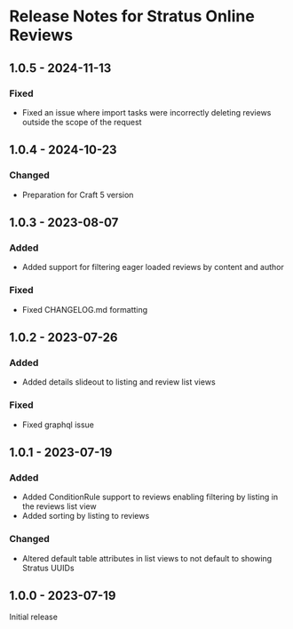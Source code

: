# Release Notes for Stratus Online Reviews

## 1.0.5 - 2024-11-13

### Fixed

- Fixed an issue where import tasks were incorrectly deleting reviews outside the scope of the request

## 1.0.4 - 2024-10-23

### Changed

- Preparation for Craft 5 version

## 1.0.3 - 2023-08-07

### Added

- Added support for filtering eager loaded reviews by content and author

### Fixed

- Fixed CHANGELOG.md formatting

## 1.0.2 - 2023-07-26

### Added

- Added details slideout to listing and review list views

### Fixed

- Fixed graphql issue

## 1.0.1 - 2023-07-19

### Added

- Added ConditionRule support to reviews enabling filtering by listing in the reviews list view
- Added sorting by listing to reviews

### Changed

- Altered default table attributes in list views to not default to showing Stratus UUIDs


## 1.0.0 - 2023-07-19

Initial release